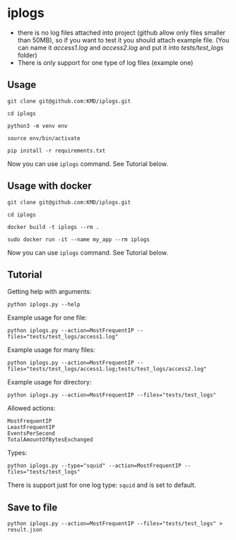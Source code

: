 # iplogs
- there is no log files attached into project (github allow only files smaller than 50MB), so if you want to test it you should attach example file. (You can name it *access1.log* and *access2.log* and put it into *tests/test_logs* folder)
- There is only support for one type of log files (example one)
## Usage

```git clone git@github.com:KMD/iplogs.git```

```cd iplogs```

```python3 -m venv env```

```source env/bin/activate```

```pip install -r requirements.txt```

Now you can use `iplogs` command. See Tutorial below.

## Usage with docker
```git clone git@github.com:KMD/iplogs.git```

```cd iplogs```

```docker build -t iplogs --rm . ```

```sudo docker run -it --name my_app --rm iplogs```

Now you can use `iplogs` command. See Tutorial below.

## Tutorial

Getting help with arguments:

```python iplogs.py --help```

Example usage for one file:

```python iplogs.py --action=MostFrequentIP --files="tests/test_logs/access1.log"```

Example usage for many files:

```python iplogs.py --action=MostFrequentIP --files="tests/test_logs/access1.log;tests/test_logs/access2.log"```

Example usage for directory:

```python iplogs.py --action=MostFrequentIP --files="tests/test_logs"```

Allowed actions:

```
MostFrequentIP
LeastFrequentIP
EventsPerSecond
TotalAmountOfBytesExchanged
```

Types:

```python iplogs.py --type="squid" --action=MostFrequentIP --files="tests/test_logs"```

There is support just for one log type: `squid` and is set to default.

## Save to file

```python iplogs.py --action=MostFrequentIP --files="tests/test_logs" > result.json```